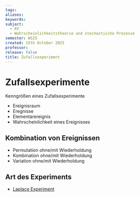 ```yaml
---
tags: 
aliases: 
keywords: 
subject:
  - KV
  - Wahrscheinlichkeitstheorie und stochastische Prozesse
semester: WS25
created: 15th October 2025
professor:
release: false
title: Zufallsexperiment
---
```


# Zufallsexperimente

Kenngrößen eines Zufallsexperimente

- Ereignisraum
- Eregnisse
- Elementarereignis
- Wahrscheinlichkeit eines Ereignisses

## Kombination von Ereignissen

- Permutation ohne/mit Wiederholdung
- Kombination ohne/mit Wiederholdung
- Variation ohne/mit Wiederholdung

## Art des Experiments

- [Laplace Experiment](Laplace%20Experiment.md)
